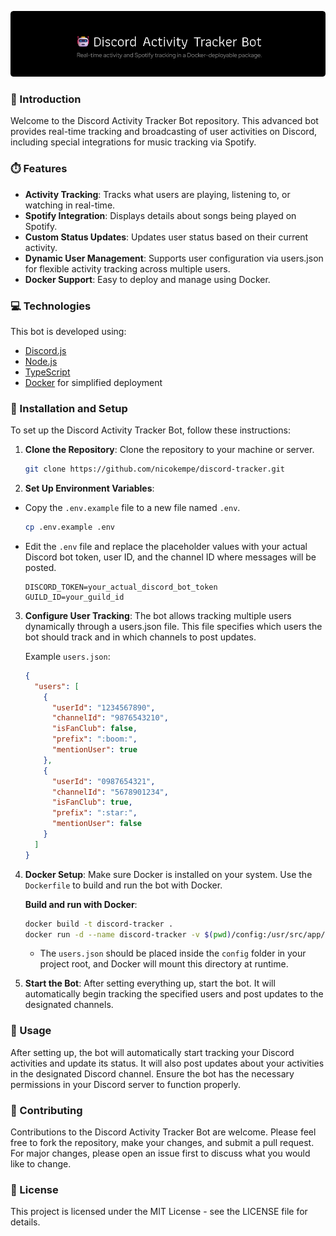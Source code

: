 ![Header](.github/gh-header-image.png)

### 🚀 Introduction
Welcome to the Discord Activity Tracker Bot repository. This advanced bot provides real-time tracking and broadcasting of user activities on Discord, including special integrations for music tracking via Spotify.

### ⏱️ Features
* **Activity Tracking**: Tracks what users are playing, listening to, or watching in real-time.
* **Spotify Integration**: Displays details about songs being played on Spotify.
* **Custom Status Updates**: Updates user status based on their current activity.
* **Dynamic User Management**: Supports user configuration via users.json for flexible activity tracking across multiple users.
* **Docker Support**: Easy to deploy and manage using Docker.

### 💻 Technologies

This bot is developed using:
* [Discord.js](https://discord.js.org/)
* [Node.js](https://nodejs.org/en)
* [TypeScript](https://www.typescriptlang.org/)
* [Docker](https://www.docker.com/) for simplified deployment


### 🐳 Installation and Setup

To set up the Discord Activity Tracker Bot, follow these instructions:

1. **Clone the Repository**: 
   Clone the repository to your machine or server.
   ```bash
   git clone https://github.com/nicokempe/discord-tracker.git
   ```

2. **Set Up Environment Variables**:

- Copy the `.env.example` file to a new file named `.env`.
   ```bash
   cp .env.example .env
   ```

- Edit the `.env` file and replace the placeholder values with your actual Discord bot token, user ID, and the channel ID where messages will be posted.
  ```env
  DISCORD_TOKEN=your_actual_discord_bot_token
  GUILD_ID=your_guild_id
  ```
  
3. **Configure User Tracking**: The bot allows tracking multiple users dynamically through a users.json file. This file specifies which users the bot should track and in which channels to post updates.

   Example `users.json`:

    ```json
    {
      "users": [
        {
          "userId": "1234567890",
          "channelId": "9876543210",
          "isFanClub": false,
          "prefix": ":boom:",
          "mentionUser": true
        },
        {
          "userId": "0987654321",
          "channelId": "5678901234",
          "isFanClub": true,
          "prefix": ":star:",
          "mentionUser": false
        }
      ]
    }
    ```

4. **Docker Setup**: Make sure Docker is installed on your system. Use the `Dockerfile` to build and run the bot with Docker.

    **Build and run with Docker**:

    ```bash
    docker build -t discord-tracker .
    docker run -d --name discord-tracker -v $(pwd)/config:/usr/src/app/config discord-tracker
    ```
   
    -   The `users.json` should be placed inside the `config` folder in your project root, and Docker will mount this directory at runtime.

5. **Start the Bot**: After setting everything up, start the bot. It will automatically begin tracking the specified users and post updates to the designated channels.

### 🚀 Usage

After setting up, the bot will automatically start tracking your Discord activities and update its status. It will also post updates about your activities in the designated Discord channel. Ensure the bot has the necessary permissions in your Discord server to function properly.

### 📝 Contributing

Contributions to the Discord Activity Tracker Bot are welcome. Please feel free to fork the repository, make your changes, and submit a pull request. For major changes, please open an issue first to discuss what you would like to change.

### 📜 License

This project is licensed under the MIT License - see the LICENSE file for details.
